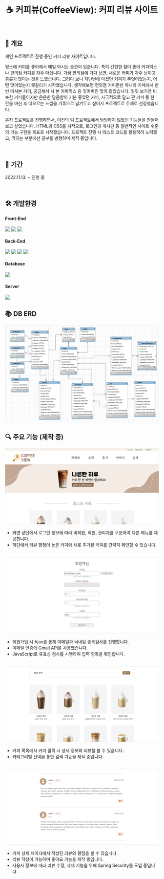 <h1 align="center">☕ 커피뷰(CoffeeView): 커피 리뷰 사이트</h1>

<br>

## 📄 개요
개인 프로젝트로 진행 중인 커피 리뷰 사이트입니다.

평소에 커피를 좋아해서 매일 마시는 습관이 있습니다. 특히 간편한 점이 좋아 커피믹스나 편의점 커피를 자주 마십니다. 가끔 편의점에 가다 보면, 새로운 커피가 자주 보이고 종류가 많다는 것을 느꼈습니다. 그러다 보니 지난번에 마셨던 커피가 무엇이었는지, 어떤 맛이었는지 헷갈리기 시작했습니다. 생각해보면 편의점 커피뿐만 아니라 카페에서 한 번 마셔본 커피, 궁금해서 사 본 커피믹스 등 잊어버린 맛이 많았습니다. 얼핏 보기엔 비슷한 커피들이지만 은은한 달콤함이 기분 좋았던 커피, 자극적으로 달고 짠 커피 등 한 잔을 마신 후 떠오르는 느낌을 기록으로 남겨두고 싶어서 프로젝트로 주제로 선정했습니다.

혼자 프로젝트를 진행하면서, 이전의 팀 프로젝트에서 담당하지 않았던 기능들을 만들어보고 싶었습니다. HTML과 CSS를 시작으로, 로그인과 게시판 등 일반적인 사이트 수준의 기능 구현을 목표로 시작했습니다. 프로젝트 진행 시 테스트 코드를 활용하려 노력했고, 막히는 부분에선 공부를 병행하며 제작 중입니다.

<br>

## 📅 기간
2022.11.13. ~ 진행 중

<br>

## 🛠 개발환경
#### Front-End
<p>
<img src="https://img.shields.io/badge/HTML5-E34F26?style=flat-square&logo=html5&logoColor=white"> 
<img src="https://img.shields.io/badge/CSS3-1572B6?style=flat-square&logo=css3&logoColor=white"> 
<img src="https://img.shields.io/badge/JavaScript-F7DF1E?style=flat-square&logo=javascript&logoColor=black">
</p>

#### Back-End
<p>
<img src="https://img.shields.io/badge/Java-007396?style=flat-square&logo=java&logoColor=white">
<img src="https://img.shields.io/badge/jQuery-0769AD?style=flat-square&logo=jquery&logoColor=white">
<img src="https://img.shields.io/badge/Spring Boot-6DB33F?style=flat-square&logo=springboot&logoColor=white">
<img src="https://img.shields.io/badge/JUnit5-25A162?style=flat-square&logo=JUnit5&logoColor=white">

</p>

#### Database
<img src="https://img.shields.io/badge/MySQL-4479A1?style=flat-square&logo=mysql&logoColor=white"> 

#### Server
<img src="https://img.shields.io/badge/Apache Tomcat-F8DC75?style=flat-square&logo=apachetomcat&logoColor=black">

<br>

## 📚 DB ERD
<img src="https://github.com/jinseon22/CoffeeView/raw/main/src/main/resources/static/img/readme/ERD.png">

<br>

## 🔍 주요 기능 (제작 중)
<img src="https://github.com/jinseon22/CoffeeView/raw/main/src/main/resources/static/img/readme/index.png">

- 화면 상단에서 로그인 정보에 따라 비회원, 회원, 관리자를 구분하여 다른 메뉴를 제공합니다.
- 하단에서 리뷰 평점이 높은 커피와 새로 추가된 커피를 간략히 확인할 수 있습니다.

<br>

<img src="https://github.com/jinseon22/CoffeeView/raw/main/src/main/resources/static/img/readme/join.png">

- 회원가입 시 Ajax를 통해 이메일과 닉네임 중복검사를 진행합니다.
- 이메일 인증에 Gmail API를 사용했습니다.
- JavaScript로 유효성 검사를 시행하여 입력 항목을 확인합니다.

<br>

<img src="https://github.com/jinseon22/CoffeeView/raw/main/src/main/resources/static/img/readme/list.png">

- 커피 목록에서 커피 클릭 시 상세 정보와 리뷰를 볼 수 있습니다.
- 카테고리별 선택을 통한 검색 기능을 제작 중입니다.

<br>

<img src="https://github.com/jinseon22/CoffeeView/raw/main/src/main/resources/static/img/readme/review.png">

- 커피 상세 페이지에서 작성된 리뷰와 평점을 볼 수 있습니다.
- 리뷰 작성이 가능하며 좋아요 기능을 제작 중입니다.
- 사용자 정보에 따라 리뷰 수정, 삭제 기능을 위해 Spring Security를 도입 중입니다.
